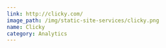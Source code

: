 ```yaml
---
link: http://clicky.com/
image_path: /img/static-site-services/clicky.png
name: Clicky
category: Analytics
---
```


